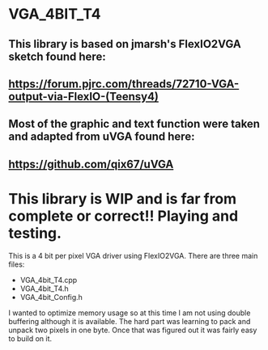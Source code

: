 # VGA_4BIT_T4

## This library is based on jmarsh's FlexIO2VGA sketch found here:

## https://forum.pjrc.com/threads/72710-VGA-output-via-FlexIO-(Teensy4)

## Most of the graphic and text function were taken and adapted from uVGA found here:

## https://github.com/qix67/uVGA
 
# This library is WIP and is far from complete or correct!! Playing and testing.

This is a 4 bit per pixel VGA driver using FlexIO2VGA. 
There are three main files:
- VGA_4bit_T4.cpp
- VGA_4bit_T4.h
- VGA_4bit_Config.h

I wanted to optimize memory usage so at this time I am not using double buffering although it is available. The hard part was learning to pack and unpack two pixels in one byte. Once that was figured out it was fairly easy to build on it.

